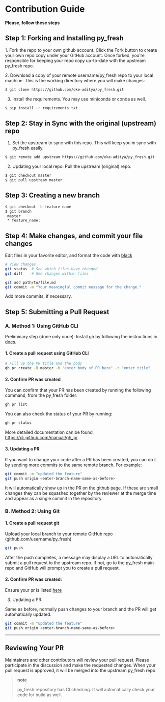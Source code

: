 # Contribution Guide

**Please, follow these steps**

## Step 1: Forking and Installing py_fresh

​1. Fork the repo to your own github account. Click the Fork button to
create your own repo copy under your GitHub account. Once forked, you're
responsible for keeping your repo copy up-to-date with the upstream
py_fresh repo.

​2. Download a copy of your remote username/py_fresh repo to your
local machine. This is the working directory where you will make
changes:

```bash
$ git clone https://github.com/oke-aditya/py_fresh.git
```

3.  Install the requirements. You may use miniconda or conda as well.

```bash
$ pip install -r requirements.txt
```

## Step 2: Stay in Sync with the original (upstream) repo

1.  Set the upstream to sync with this repo. This will keep you in sync
    with py_fresh easily.

```bash
$ git remote add upstream https://github.com/oke-aditya/py_fresh.git
```

2.  Updating your local repo: Pull the upstream (original) repo.

```bash
$ git checkout master
$ git pull upstream master
```

## Step 3: Creating a new branch

```bash
$ git checkout -b feature-name
$ git branch
 master
 * feature_name:
```

## Step 4: Make changes, and commit your file changes

Edit files in your favorite editor, and format the code with
[black](https://black.readthedocs.io/en/stable/)

```bash
# View changes
git status  # See which files have changed
git diff    # See changes within files

git add path/to/file.md
git commit -m "Your meaningful commit message for the change."
```

Add more commits, if necessary.

## Step 5: Submitting a Pull Request

### A. Method 1: Using GitHub CLI

Preliminary step (done only once): Install gh by following the
instructions in [docs](https://cli.github.com/manual/installation).

#### 1. Create a pull request using GitHub CLI

```bash
# Fill up the PR title and the body
gh pr create -B master -b "enter body of PR here" -t "enter title"
```

#### 2. Confirm PR was created

You can confirm that your PR has been created by running the following
command, from the py_fresh folder:

```bash
gh pr list
```

You can also check the status of your PR by running:

```bash
gh pr status
```

More detailed documentation can be found
<https://cli.github.com/manual/gh_pr>.

#### 3. Updating a PR

If you want to change your code after a PR has been created, you can do
it by sending more commits to the same remote branch. For example:

```bash
git commit -m "updated the feature"
git push origin <enter-branch-name-same-as-before>
```

It will automatically show up in the PR on the github page. If these are
small changes they can be squashed together by the reviewer at the merge
time and appear as a single commit in the repository.

### B. Method 2: Using Git

#### 1. Create a pull request git

Upload your local branch to your remote GitHub repo
(github.com/username/py_fresh)

```bash
git push
```

After the push completes, a message may display a URL to automatically
submit a pull request to the upstream repo. If not, go to the
py_fresh main repo and GitHub will prompt you to create a pull
request.

#### 2. Confirm PR was created:

Ensure your pr is listed
[here](https://github.com/oke-aditya/py_fresh/pulls)

3.  Updating a PR:

Same as before, normally push changes to your branch and the PR will get
automatically updated.

```bash
git commit -m "updated the feature"
git push origin <enter-branch-name-same-as-before>
```

* * * * *

## Reviewing Your PR

Maintainers and other contributors will review your pull request. Please
participate in the discussion and make the requested changes. When your
pull request is approved, it will be merged into the upstream
py_fresh repo.

> **note**
>
> py_fresh repository has CI checking. It will automatically check your code
> for build as well.
